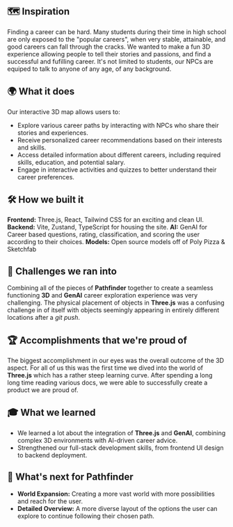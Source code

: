 ## 🗺️ Inspiration

Finding a career can be hard. Many students during their time in high school are only exposed to the "popular careers", when very stable, attainable, and good careers can fall through the cracks. We wanted to make a fun 3D experience allowing people to tell their stories and passions, and find a successful and fufilling career. It's not limited to students, our NPCs are equiped to talk to anyone of any age, of any background.

## 🌍 What it does

Our interactive 3D map allows users to:

- Explore various career paths by interacting with NPCs who share their stories and experiences.
- Receive personalized career recommendations based on their interests and skills.
- Access detailed information about different careers, including required skills, education, and potential salary.
- Engage in interactive activities and quizzes to better understand their career preferences.

## 🛠️ How we built it

**Frontend:** Three.js, React, Tailwind CSS for an exciting and clean UI.
**Backend:** Vite, Zustand, TypeScript for housing the site.
**AI:** GenAI for Career based questions, rating, classification, and scoring the user according to their choices.
**Models:** Open source models off of Poly Pizza & Sketchfab

## 🔧 Challenges we ran into

Combining all of the pieces of **Pathfinder** together to create a seamless functioning **3D** and **GenAI** career exploration experience was very challenging. The physical placement of objects in **Three.js** was a confusing challenge in of itself with objects seemingly appearing in entirely different locations after a _git push_.

## 🏆 Accomplishments that we're proud of

The biggest accomplishment in our eyes was the overall outcome of the 3D aspect. For all of us this was the first time we dived into the world of **Three.js** which has a rather steep learning curve. After spending a long long time reading various docs, we were able to successfully create a product we are proud of.

## 🎓 What we learned

- We learned a lot about the integration of **Three.js** and **GenAI**, combining complex 3D environments with AI-driven career advice.
- Strengthened our full-stack development skills, from frontend UI design to backend deployment.

## 🚀 What's next for Pathfinder

- **World Expansion:** Creating a more vast world with more possibilities and reach for the user.
- **Detailed Overview:** A more diverse layout of the options the user can explore to continue following their chosen path.
